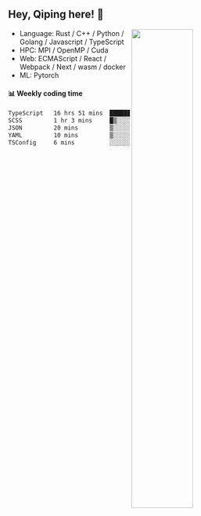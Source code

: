 

## Hey, Qiping here! :wave:

[<img align="right" width="50%" src="https://github-readme-stats.vercel.app/api?username=ppppqp&theme=dark&show_icons=true">](https://metrics.lecoq.io/ppppqp?template=classic)



-   Language: Rust / C++ / Python / Golang / Javascript / TypeScript
-   HPC: MPI / OpenMP / Cuda
-   Web: ECMAScript / React / Webpack / Next / wasm / docker
-   ML: Pytorch



#### :bar_chart: Weekly coding time

<!--START_SECTION:waka-->

```txt
TypeScript   16 hrs 51 mins  ██████████████████████▓░░   90.78 %
SCSS         1 hr 3 mins     █▒░░░░░░░░░░░░░░░░░░░░░░░   05.74 %
JSON         20 mins         ▒░░░░░░░░░░░░░░░░░░░░░░░░   01.83 %
YAML         10 mins         ▒░░░░░░░░░░░░░░░░░░░░░░░░   00.94 %
TSConfig     6 mins          ░░░░░░░░░░░░░░░░░░░░░░░░░   00.58 %
```

<!--END_SECTION:waka-->

